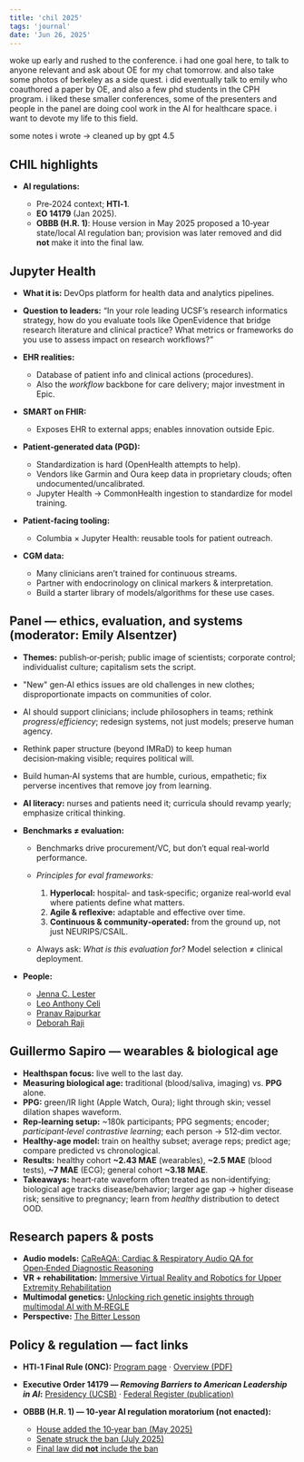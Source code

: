 ```yaml
---
title: 'chil 2025'
tags: 'journal'
date: 'Jun 26, 2025'
---
```


woke up early and rushed to the conference. i had one goal here, to talk to anyone relevant and ask about OE for my chat tomorrow. and also take some photos of berkeley as a side quest. i did eventually talk to emily who coauthored a paper by OE, and also a few phd students in the CPH program. i liked these smaller conferences, some of the presenters and people in the panel are doing cool work in the AI for healthcare space. i want to devote my life to this field.

some notes i wrote -> cleaned up by gpt 4.5

## CHIL highlights

- **AI regulations:**

  - Pre‑2024 context; **HTI‑1**.
  - **EO 14179** (Jan 2025).
  - **OBBB (H.R. 1)**: House version in May 2025 proposed a 10‑year state/local AI regulation ban; provision was later removed and did **not** make it into the final law.

## Jupyter Health

- **What it is:** DevOps platform for health data and analytics pipelines.
- **Question to leaders:** “In your role leading UCSF’s research informatics strategy, how do you evaluate tools like OpenEvidence that bridge research literature and clinical practice? What metrics or frameworks do you use to assess impact on research workflows?”
- **EHR realities:**

  - Database of patient info and clinical actions (procedures).
  - Also the _workflow_ backbone for care delivery; major investment in Epic.

- **SMART on FHIR:**

  - Exposes EHR to external apps; enables innovation outside Epic.

- **Patient‑generated data (PGD):**

  - Standardization is hard (OpenHealth attempts to help).
  - Vendors like Garmin and Oura keep data in proprietary clouds; often undocumented/uncalibrated.
  - Jupyter Health → CommonHealth ingestion to standardize for model training.

- **Patient‑facing tooling:**

  - Columbia × Jupyter Health: reusable tools for patient outreach.

- **CGM data:**

  - Many clinicians aren’t trained for continuous streams.
  - Partner with endocrinology on clinical markers & interpretation.
  - Build a starter library of models/algorithms for these use cases.

## Panel — ethics, evaluation, and systems (moderator: Emily Alsentzer)

- **Themes:** publish‑or‑perish; public image of scientists; corporate control; individualist culture; capitalism sets the script.
- "New" gen‑AI ethics issues are old challenges in new clothes; disproportionate impacts on communities of color.
- AI should support clinicians; include philosophers in teams; rethink _progress_/_efficiency_; redesign systems, not just models; preserve human agency.
- Rethink paper structure (beyond IMRaD) to keep human decision‑making visible; requires political will.
- Build human‑AI systems that are humble, curious, empathetic; fix perverse incentives that remove joy from learning.
- **AI literacy:** nurses and patients need it; curricula should revamp yearly; emphasize critical thinking.
- **Benchmarks ≠ evaluation:**

  - Benchmarks drive procurement/VC, but don’t equal real‑world performance.
  - _Principles for eval frameworks:_

    1. **Hyperlocal:** hospital‑ and task‑specific; organize real‑world eval where patients define what matters.
    2. **Agile & reflexive:** adaptable and effective over time.
    3. **Continuous & community‑operated:** from the ground up, not just NEURIPS/CSAIL.

  - Always ask: _What is this evaluation for?_ Model selection ≠ clinical deployment.

- **People:**
  - [Jenna C. Lester](https://www.ted.com/speakers/jenna_c_lester)
  - [Leo Anthony Celi](https://www.linkedin.com/in/leo-anthony-celi-b25131/)
  - [Pranav Rajpurkar](https://pranavrajpurkar.com/)
  - [Deborah Raji](https://www.linkedin.com/in/deborah-raji-065751b2/)

## Guillermo Sapiro — wearables & biological age

- **Healthspan focus:** live well to the last day.
- **Measuring biological age:** traditional (blood/saliva, imaging) vs. **PPG** alone.
- **PPG:** green/IR light (Apple Watch, Oura); light through skin; vessel dilation shapes waveform.
- **Rep‑learning setup:** \~180k participants; PPG segments; encoder; _participant‑level contrastive learning_; each person → 512‑dim vector.
- **Healthy‑age model:** train on healthy subset; average reps; predict age; compare predicted vs chronological.
- **Results:** healthy cohort **\~2.43 MAE** (wearables), **\~2.5 MAE** (blood tests), **\~7 MAE** (ECG); general cohort **\~3.18 MAE**.
- **Takeaways:** heart‑rate waveform often treated as non‑identifying; biological age tracks disease/behavior; larger age gap → higher disease risk; sensitive to pregnancy; learn from _healthy_ distribution to detect OOD.

## Research papers & posts

- **Audio models:** [CaReAQA: Cardiac & Respiratory Audio QA for Open‑Ended Diagnostic Reasoning](https://arxiv.org/abs/2505.01199)
- **VR + rehabilitation:** [Immersive Virtual Reality and Robotics for Upper Extremity Rehabilitation](https://arxiv.org/pdf/2304.11110)
- **Multimodal genetics:** [Unlocking rich genetic insights through multimodal AI with M‑REGLE](https://research.google/blog/unlocking-rich-genetic-insights-through-multimodal-ai-with-m-regle/)
- **Perspective:** [The Bitter Lesson](https://www.artfintel.com/p/the-bitter-lesson?utm_source=post-email-title&publication_id=1461038&post_id=166870478&utm_campaign=email-post-title&isFreemail=true&r=bjupq&triedRedirect=true&utm_medium=email)

## Policy & regulation — fact links

- **HTI‑1 Final Rule (ONC):** [Program page](https://www.healthit.gov/topic/laws-regulation-and-policy/health-data-technology-and-interoperability-certification-program) · [Overview (PDF)](https://www.healthit.gov/sites/default/files/facas/2024-01-18_HTI-1_Final_Rule_Overview_508.pdf)
- **Executive Order 14179 — _Removing Barriers to American Leadership in AI_:** [Presidency (UCSB)](https://www.presidency.ucsb.edu/documents/executive-order-14179-removing-barriers-american-leadership-artificial-intelligence) · [Federal Register (publication)](https://www.federalregister.gov/documents/2025/01/31/2025-02172/removing-barriers-to-american-leadership-in-artificial-intelligence)
- **OBBB (H.R. 1) — 10‑year AI regulation moratorium (not enacted):**

  - [House added the 10‑year ban (May 2025)](https://apnews.com/article/ai-regulation-state-moratorium-congress-39d1c8a0758ffe0242283bb82f66d51a)
  - [Senate struck the ban (July 2025)](https://ogletree.com/insights-resources/blog-posts/u-s-senate-strikes-proposed-10-year-ban-on-state-and-local-ai-regulation-from-spending-bill/)
  - [Final law did **not** include the ban](https://www.sidley.com/en/insights/newsupdates/2025/07/the-trump-administrations-2025-ai-action-plan)
